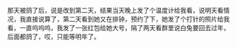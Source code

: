 那天被鸽了后，说是改到第二天，结果当天晚上发了个温度计给我看，说明天看情况，我直接说算了，第二天看到她又在排钟，预约了下，她发了个打针的照片给我看，一直呜呜呜，我发了一张红包给她大号，隔了两天看群里说白兔要回去过年，后面都鸽了，哎，只能等明年了。